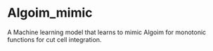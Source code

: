 # Algoim_mimic
A Machine learning model that learns to mimic Algoim for monotonic functions for cut cell integration.
